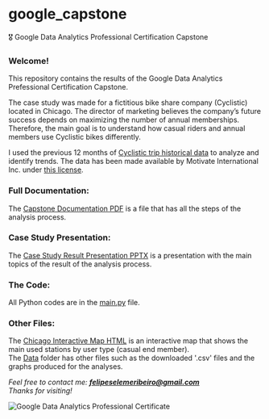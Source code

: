 # google_capstone
 🎖️ Google Data Analytics Professional Certification Capstone

### Welcome!
This repository contains the results of the Google Data Analytics Prefessional Certification Capstone.  
  
The case study was made for a fictitious bike share company (Cyclistic) located in Chicago. The director of marketing 
believes the company’s future success depends on maximizing the number of annual memberships. Therefore, the main goal 
is to understand how casual riders and annual members use Cyclistic bikes differently.  
  
I used the previous 12 months of [Cyclistic trip historical data](https://divvy-tripdata.s3.amazonaws.com/index.html) 
to analyze and identify trends. The data has been made available by Motivate International Inc. under 
[this license](https://ride.divvybikes.com/data-license-agreement).
  
  
### Full Documentation:
The [Capstone Documentation PDF](CapstoneDocumentation.pdf) is a file that has all the steps of the analysis process.  
  
  
### Case Study Presentation:
The [Case Study Result Presentation PPTX](CaseStudyResultPresentation.pptx) is a presentation with the main topics of the result of the analysis process.  
  
  
### The Code:
All Python codes are in the [main.py](main.py) file.  
  
  
### Other Files:
The [Chicago Interactive Map HTML](chicago_interactive_map.html) is an interactive map that shows the main used stations by user type (casual end member).  
The [Data](Data) folder has other files such as the downloaded '.csv' files and the graphs produced for the analyses.  
  
  
  
_Feel free to contact me: **felipeselemeribeiro@gmail.com**_  
_Thanks for visiting!_  
  
  ![Google Data Analytics Professional Certificate](https://s3.amazonaws.com/coursera_assets/meta_images/generated/CERTIFICATE_LANDING_PAGE/CERTIFICATE_LANDING_PAGE~XGVW6LCXBM3V/CERTIFICATE_LANDING_PAGE~XGVW6LCXBM3V.jpeg)
